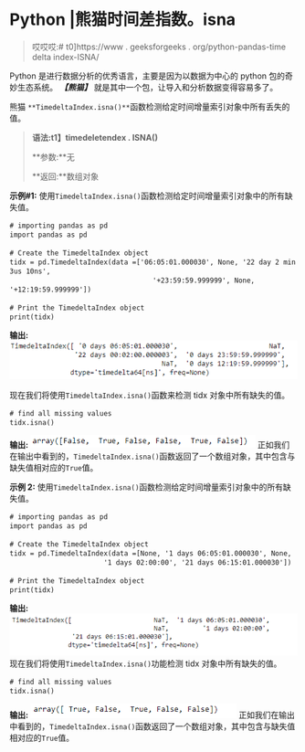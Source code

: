 # Python |熊猫时间差指数。isna

> 哎哎哎:# t0]https://www . geeksforgeeks . org/python-pandas-time delta index-ISNA/

Python 是进行数据分析的优秀语言，主要是因为以数据为中心的 python 包的奇妙生态系统。 ***【熊猫】*** 就是其中一个包，让导入和分析数据变得容易多了。

熊猫 `**TimedeltaIndex.isna()**`函数检测给定时间增量索引对象中所有丢失的值。

> **语法:t1】timedeletendex . ISNA()**
> 
> **参数:**无
> 
> **返回:**数组对象

**示例#1:** 使用`TimedeltaIndex.isna()`函数检测给定时间增量索引对象中的所有缺失值。

```
# importing pandas as pd
import pandas as pd

# Create the TimedeltaIndex object
tidx = pd.TimedeltaIndex(data =['06:05:01.000030', None, '22 day 2 min 3us 10ns',
                                   '+23:59:59.999999', None, '+12:19:59.999999'])

# Print the TimedeltaIndex object
print(tidx)
```

**输出:**
![](img/fe6b23826ffd1f7bd9987ef0ffdd0b2e.png)

现在我们将使用`TimedeltaIndex.isna()`函数来检测 tidx 对象中所有缺失的值。

```
# find all missing values
tidx.isna()
```

**输出:**
![](img/de1e7e48c6ea0a7415db6579ff04150d.png)
正如我们在输出中看到的，`TimedeltaIndex.isna()`函数返回了一个数组对象，其中包含与缺失值相对应的`True`值。

**示例 2:** 使用`TimedeltaIndex.isna()`函数检测给定时间增量索引对象中的所有缺失值。

```
# importing pandas as pd
import pandas as pd

# Create the TimedeltaIndex object
tidx = pd.TimedeltaIndex(data =[None, '1 days 06:05:01.000030', None,
                       '1 days 02:00:00', '21 days 06:15:01.000030'])

# Print the TimedeltaIndex object
print(tidx)
```

**输出:**
![](img/d0042e6856905b88fc57d28b54306aba.png)
现在我们将使用`TimedeltaIndex.isna()`功能检测 tidx 对象中所有缺失的值。

```
# find all missing values
tidx.isna()
```

**输出:**
![](img/e0cbc487a5e48fe275faaae20d98c353.png)
正如我们在输出中看到的，`TimedeltaIndex.isna()`函数返回了一个数组对象，其中包含与缺失值相对应的`True`值。